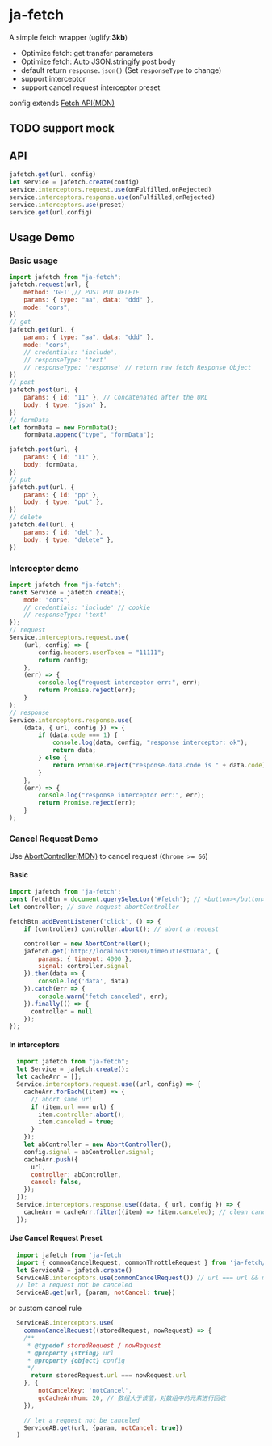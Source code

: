 # ja-fetch
A simple fetch wrapper (uglify:**3kb**)
* Optimize fetch: get transfer parameters
* Optimize fetch: Auto JSON.stringify post body
* default return `response.json()` (Set `responseType` to change)
* support interceptor
* support cancel request interceptor preset

config extends [Fetch API(MDN)](https://developer.mozilla.org/zh-CN/docs/Web/API/Fetch_API/Using_Fetch)

## TODO support mock
## API
```javascript
jafetch.get(url, config)
let service = jafetch.create(config)
service.interceptors.request.use(onFulfilled,onRejected)
service.interceptors.response.use(onFulfilled,onRejected)
service.interceptors.use(preset)
service.get(url,config)
```
## Usage Demo
### Basic usage
```javascript
import jafetch from "ja-fetch";
jafetch.request(url, {
    method: 'GET',// POST PUT DELETE
    params: { type: "aa", data: "ddd" },
    mode: "cors",
})
// get
jafetch.get(url, {
    params: { type: "aa", data: "ddd" },
    mode: "cors",
    // credentials: 'include',
    // responseType: 'text'
    // responseType: 'response' // return raw fetch Response Object
})
// post
jafetch.post(url, {
    params: { id: "11" }, // Concatenated after the URL
    body: { type: "json" },
})
// formData
let formData = new FormData();
    formData.append("type", "formData");

jafetch.post(url, {
    params: { id: "11" },
    body: formData,
})
// put 
jafetch.put(url, {
    params: { id: "pp" },
    body: { type: "put" },
})
// delete
jafetch.del(url, {
    params: { id: "del" },
    body: { type: "delete" },
})
```
### Interceptor demo
```javascript
import jafetch from "ja-fetch";
const Service = jafetch.create({
    mode: "cors",
    // credentials: 'include' // cookie
    // responseType: 'text'
});
// request
Service.interceptors.request.use(
    (url, config) => {
        config.headers.userToken = "11111";
        return config;
    },
    (err) => {
        console.log("request interceptor err:", err);
        return Promise.reject(err);
    }
);
// response
Service.interceptors.response.use(
    (data, { url, config }) => {
        if (data.code === 1) {
            console.log(data, config, "response interceptor: ok");
            return data;
        } else {
            return Promise.reject("response.data.code is " + data.code);
        }
    },
    (err) => {
        console.log("response interceptor err:", err);
        return Promise.reject(err);
    }
);
```
### Cancel Request Demo
Use [AbortController(MDN)](https://developer.mozilla.org/zh-CN/docs/Web/API/AbortController) to cancel request  (`Chrome >= 66`)
#### Basic
```javascript 
import jafetch from 'ja-fetch';
const fetchBtn = document.querySelector('#fetch'); // <button></button>
let controller; // save request abortController

fetchBtn.addEventListener('click', () => {
    if (controller) controller.abort(); // abort a request

    controller = new AbortController();
    jafetch.get('http://localhost:8080/timeoutTestData', { 
        params: { timeout: 4000 }, 
        signal: controller.signal
    }).then(data => {
        console.log('data', data)
    }).catch(err => {
        console.warn('fetch canceled', err);
    }).finally(() => {
      controller = null
    });
});


```
#### In interceptors
```javascript
  import jafetch from "ja-fetch";
  let Service = jafetch.create();
  let cacheArr = [];
  Service.interceptors.request.use((url, config) => {
    cacheArr.forEach((item) => {
      // abort same url
      if (item.url === url) {
        item.controller.abort();
        item.canceled = true;
      }
    });
    let abController = new AbortController();
    config.signal = abController.signal;
    cacheArr.push({
      url,
      controller: abController,
      cancel: false,
    });
  });
  Service.interceptors.response.use((data, { url, config }) => {
    cacheArr = cacheArr.filter((item) => !item.canceled); // clean canceled cache
  });
```
#### Use Cancel Request Preset
```javascript
  import jafetch from 'ja-fetch'
  import { commonCancelRequest, commonThrottleRequest } from 'ja-fetch/preset/interceptors/index.js'
  let ServiceAB = jafetch.create()
  ServiceAB.interceptors.use(commonCancelRequest()) // url === url && method === method
  // let a request not be canceled
  ServiceAB.get(url, {param, notCancel: true})
```
or custom cancel rule
```javascript
  ServiceAB.interceptors.use(
    commonCancelRequest((storedRequest, nowRequest) => {
    /**
     * @typedef storedRequest / nowRequest
     * @property {string} url
     * @property {object} config 
     */
      return storedRequest.url === nowRequest.url
    }, {
        notCancelKey: 'notCancel',
        gcCacheArrNum: 20, // 数组大于该值，对数组中的元素进行回收
    }),

    // let a request not be canceled
    ServiceAB.get(url, {param, notCancel: true})
  )
```